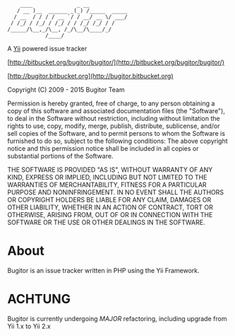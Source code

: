 ~~~
    ____              _ __
   / __ )__  ______ _(_) /_____  _____
  / __  / / / / __ `/ / __/ __ \/ ___/
 / /_/ / /_/ / /_/ / / /_/ /_/ / /
/_____/\__,_/\__, /_/\__/\____/_/
            /____/
~~~
A [Yii](http://www.yiiframework.com/) powered issue tracker

[http://bitbucket.org/bugitor/bugitor/](http://bitbucket.org/bugitor/bugitor/)  

[http://bugitor.bitbucket.org](http://bugitor.bitbucket.org)

Copyright (C) 2009 - 2015 Bugitor Team

Permission is hereby granted, free of charge, to any person
obtaining a copy of this software and associated documentation files
(the "Software"), to deal in the Software without restriction,
including without limitation the rights to use, copy, modify, merge,
publish, distribute, sublicense, and/or sell copies of the Software,
and to permit persons to whom the Software is furnished to do so,
subject to the following conditions:
The above copyright notice and this permission notice shall be included
in all copies or substantial portions of the Software.

THE SOFTWARE IS PROVIDED "AS IS", WITHOUT WARRANTY OF ANY KIND,
EXPRESS OR IMPLIED, INCLUDING BUT NOT LIMITED TO THE WARRANTIES OF
MERCHANTABILITY, FITNESS FOR A PARTICULAR PURPOSE AND NONINFRINGEMENT.
IN NO EVENT SHALL THE AUTHORS OR COPYRIGHT HOLDERS BE LIABLE FOR ANY CLAIM,
DAMAGES OR OTHER LIABILITY, WHETHER IN AN ACTION OF CONTRACT, TORT
OR OTHERWISE, ARISING FROM, OUT OF OR IN CONNECTION WITH THE SOFTWARE
OR THE USE OR OTHER DEALINGS IN THE SOFTWARE.


# About
Bugitor is an issue tracker written in PHP using the Yii Framework.

# ACHTUNG
Bugitor is currently undergoing *MAJOR* refactoring, including upgrade from Yii 1.x to Yii 2.x
